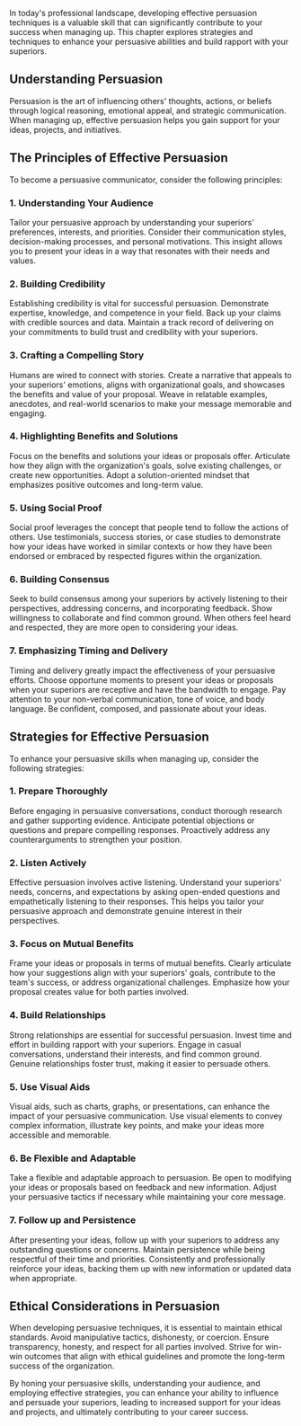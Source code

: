 
In today's professional landscape, developing effective persuasion techniques is a valuable skill that can significantly contribute to your success when managing up. This chapter explores strategies and techniques to enhance your persuasive abilities and build rapport with your superiors.

Understanding Persuasion
------------------------

Persuasion is the art of influencing others' thoughts, actions, or beliefs through logical reasoning, emotional appeal, and strategic communication. When managing up, effective persuasion helps you gain support for your ideas, projects, and initiatives.

The Principles of Effective Persuasion
--------------------------------------

To become a persuasive communicator, consider the following principles:

### 1. **Understanding Your Audience**

Tailor your persuasive approach by understanding your superiors' preferences, interests, and priorities. Consider their communication styles, decision-making processes, and personal motivations. This insight allows you to present your ideas in a way that resonates with their needs and values.

### 2. **Building Credibility**

Establishing credibility is vital for successful persuasion. Demonstrate expertise, knowledge, and competence in your field. Back up your claims with credible sources and data. Maintain a track record of delivering on your commitments to build trust and credibility with your superiors.

### 3. **Crafting a Compelling Story**

Humans are wired to connect with stories. Create a narrative that appeals to your superiors' emotions, aligns with organizational goals, and showcases the benefits and value of your proposal. Weave in relatable examples, anecdotes, and real-world scenarios to make your message memorable and engaging.

### 4. **Highlighting Benefits and Solutions**

Focus on the benefits and solutions your ideas or proposals offer. Articulate how they align with the organization's goals, solve existing challenges, or create new opportunities. Adopt a solution-oriented mindset that emphasizes positive outcomes and long-term value.

### 5. **Using Social Proof**

Social proof leverages the concept that people tend to follow the actions of others. Use testimonials, success stories, or case studies to demonstrate how your ideas have worked in similar contexts or how they have been endorsed or embraced by respected figures within the organization.

### 6. **Building Consensus**

Seek to build consensus among your superiors by actively listening to their perspectives, addressing concerns, and incorporating feedback. Show willingness to collaborate and find common ground. When others feel heard and respected, they are more open to considering your ideas.

### 7. **Emphasizing Timing and Delivery**

Timing and delivery greatly impact the effectiveness of your persuasive efforts. Choose opportune moments to present your ideas or proposals when your superiors are receptive and have the bandwidth to engage. Pay attention to your non-verbal communication, tone of voice, and body language. Be confident, composed, and passionate about your ideas.

Strategies for Effective Persuasion
-----------------------------------

To enhance your persuasive skills when managing up, consider the following strategies:

### 1. **Prepare Thoroughly**

Before engaging in persuasive conversations, conduct thorough research and gather supporting evidence. Anticipate potential objections or questions and prepare compelling responses. Proactively address any counterarguments to strengthen your position.

### 2. **Listen Actively**

Effective persuasion involves active listening. Understand your superiors' needs, concerns, and expectations by asking open-ended questions and empathetically listening to their responses. This helps you tailor your persuasive approach and demonstrate genuine interest in their perspectives.

### 3. **Focus on Mutual Benefits**

Frame your ideas or proposals in terms of mutual benefits. Clearly articulate how your suggestions align with your superiors' goals, contribute to the team's success, or address organizational challenges. Emphasize how your proposal creates value for both parties involved.

### 4. **Build Relationships**

Strong relationships are essential for successful persuasion. Invest time and effort in building rapport with your superiors. Engage in casual conversations, understand their interests, and find common ground. Genuine relationships foster trust, making it easier to persuade others.

### 5. **Use Visual Aids**

Visual aids, such as charts, graphs, or presentations, can enhance the impact of your persuasive communication. Use visual elements to convey complex information, illustrate key points, and make your ideas more accessible and memorable.

### 6. **Be Flexible and Adaptable**

Take a flexible and adaptable approach to persuasion. Be open to modifying your ideas or proposals based on feedback and new information. Adjust your persuasive tactics if necessary while maintaining your core message.

### 7. **Follow up and Persistence**

After presenting your ideas, follow up with your superiors to address any outstanding questions or concerns. Maintain persistence while being respectful of their time and priorities. Consistently and professionally reinforce your ideas, backing them up with new information or updated data when appropriate.

Ethical Considerations in Persuasion
------------------------------------

When developing persuasive techniques, it is essential to maintain ethical standards. Avoid manipulative tactics, dishonesty, or coercion. Ensure transparency, honesty, and respect for all parties involved. Strive for win-win outcomes that align with ethical guidelines and promote the long-term success of the organization.

By honing your persuasive skills, understanding your audience, and employing effective strategies, you can enhance your ability to influence and persuade your superiors, leading to increased support for your ideas and projects, and ultimately contributing to your career success.
